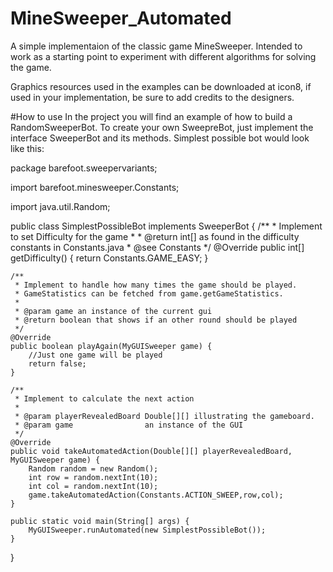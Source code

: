 # MineSweeper_Automated
A simple implementaion of the classic game MineSweeper. Intended to work as a starting point to experiment with different algorithms for solving the game.

Graphics resources used in the examples can be downloaded at icon8, if used in your implementation, be sure to add credits to the designers.

#How to use
In the project you will find an example of how to build a RandomSweeperBot. To create your own SweepreBot, just implement the interface SweeperBot and its methods. Simplest possible bot would look like this:

package barefoot.sweepervariants;

import barefoot.minesweeper.Constants;

import java.util.Random;

public class SimplestPossibleBot implements SweeperBot {
    /**
     * Implement to set Difficulty for the game
     *
     * @return int[] as found in the difficulty constants in Constants.java
     * @see Constants
     */
    @Override
    public int[] getDifficulty() {
        return Constants.GAME_EASY;
    }

    /**
     * Implement to handle how many times the game should be played.
     * GameStatistics can be fetched from game.getGameStatistics.
     *
     * @param game an instance of the current gui
     * @return boolean that shows if an other round should be played
     */
    @Override
    public boolean playAgain(MyGUISweeper game) {
        //Just one game will be played
        return false;
    }

    /**
     * Implement to calculate the next action
     *
     * @param playerRevealedBoard Double[][] illustrating the gameboard.
     * @param game                an instance of the GUI
     */
    @Override
    public void takeAutomatedAction(Double[][] playerRevealedBoard, MyGUISweeper game) {
        Random random = new Random();
        int row = random.nextInt(10);
        int col = random.nextInt(10);
        game.takeAutomatedAction(Constants.ACTION_SWEEP,row,col);
    }

    public static void main(String[] args) {
        MyGUISweeper.runAutomated(new SimplestPossibleBot());
    }
}
